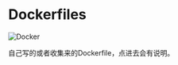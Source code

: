 # Dockerfiles

![Docker](https://assets-cdn.github.com/images/icons/emoji/unicode/1f433.png)

自己写的或者收集来的Dockerfile，点进去会有说明。
